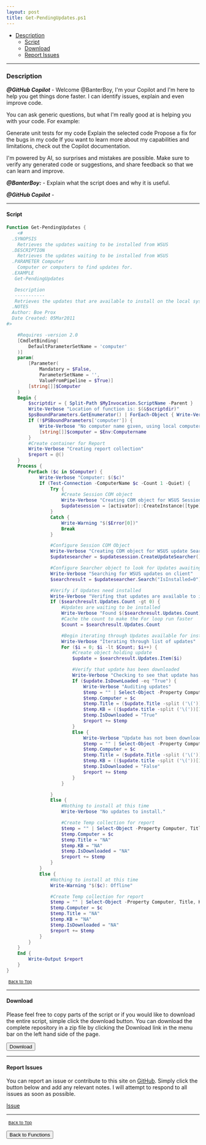 ```yaml
---
layout: post
title: Get-PendingUpdates.ps1
---
```


- [Description](#description)
  - [Script](#script)
  - [Download](#download)
  - [Report Issues](#report-issues)

---

### Description

**_@GitHub Copilot_** - Welcome @BanterBoy, I'm your Copilot and I'm here to help you get things done faster. I can identify issues, explain and even improve code.

You can ask generic questions, but what I'm really good at is helping you with your code. For example:

Generate unit tests for my code
Explain the selected code
Propose a fix for the bugs in my code
If you want to learn more about my capabilities and limitations, check out the Copilot documentation.

I'm powered by AI, so surprises and mistakes are possible. Make sure to verify any generated code or suggestions, and share feedback so that we can learn and improve.

**_@BanterBoy:_** - Explain what the script does and why it is useful.

**_@GitHub Copilot_** -

---

#### Script

```powershell
Function Get-PendingUpdates {
    <#
  .SYNOPSIS
    Retrieves the updates waiting to be installed from WSUS
  .DESCRIPTION
    Retrieves the updates waiting to be installed from WSUS
  .PARAMETER Computer
    Computer or computers to find updates for.
  .EXAMPLE
   Get-PendingUpdates

   Description
   -----------
   Retrieves the updates that are available to install on the local system
  .NOTES
  Author: Boe Prox
  Date Created: 05Mar2011
#>

    #Requires -version 2.0
    [CmdletBinding(
        DefaultParameterSetName = 'computer'
    )]
    param(
        [Parameter(
            Mandatory = $False,
            ParameterSetName = '',
            ValueFromPipeline = $True)]
        [string[]]$Computer
    )
    Begin {
        $scriptdir = { Split-Path $MyInvocation.ScriptName -Parent }
        Write-Verbose "Location of function is: $(&$scriptdir)"
        $psBoundParameters.GetEnumerator() | ForEach-Object { Write-Verbose "Parameter: $_" }
        If (!$PSBoundParameters['computer']) {
            Write-Verbose "No computer name given, using local computername"
            [string[]]$computer = $Env:Computername
        }
        #Create container for Report
        Write-Verbose "Creating report collection"
        $report = @()
    }
    Process {
        ForEach ($c in $Computer) {
            Write-Verbose "Computer: $($c)"
            If (Test-Connection -ComputerName $c -Count 1 -Quiet) {
                Try {
                    #Create Session COM object
                    Write-Verbose "Creating COM object for WSUS Session"
                    $updatesession = [activator]::CreateInstance([type]::GetTypeFromProgID("Microsoft.Update.Session", $c))
                }
                Catch {
                    Write-Warning "$($Error[0])"
                    Break
                }

                #Configure Session COM Object
                Write-Verbose "Creating COM object for WSUS update Search"
                $updatesearcher = $updatesession.CreateUpdateSearcher()

                #Configure Searcher object to look for Updates awaiting installation
                Write-Verbose "Searching for WSUS updates on client"
                $searchresult = $updatesearcher.Search("IsInstalled=0")

                #Verify if Updates need installed
                Write-Verbose "Verifing that updates are available to install"
                If ($searchresult.Updates.Count -gt 0) {
                    #Updates are waiting to be installed
                    Write-Verbose "Found $($searchresult.Updates.Count) update\s!"
                    #Cache the count to make the For loop run faster
                    $count = $searchresult.Updates.Count

                    #Begin iterating through Updates available for installation
                    Write-Verbose "Iterating through list of updates"
                    For ($i = 0; $i -lt $Count; $i++) {
                        #Create object holding update
                        $update = $searchresult.Updates.Item($i)

                        #Verify that update has been downloaded
                        Write-Verbose "Checking to see that update has been downloaded"
                        If ($update.IsDownLoaded -eq "True") {
                            Write-Verbose "Auditing updates"
                            $temp = "" | Select-Object -Property Computer, Title, KB, IsDownloaded
                            $temp.Computer = $c
                            $temp.Title = ($update.Title -split ('\('))[0]
                            $temp.KB = (($update.title -split ('\('))[1] -split ('\)'))[0]
                            $temp.IsDownloaded = "True"
                            $report += $temp
                        }
                        Else {
                            Write-Verbose "Update has not been downloaded yet!"
                            $temp = "" | Select-Object -Property Computer, Title, KB, IsDownloaded
                            $temp.Computer = $c
                            $temp.Title = ($update.Title -split ('\('))[0]
                            $temp.KB = (($update.title -split ('\('))[1] -split ('\)'))[0]
                            $temp.IsDownloaded = "False"
                            $report += $temp
                        }
                    }

                }
                Else {
                    #Nothing to install at this time
                    Write-Verbose "No updates to install."

                    #Create Temp collection for report
                    $temp = "" | Select-Object -Property Computer, Title, KB, IsDownloaded
                    $temp.Computer = $c
                    $temp.Title = "NA"
                    $temp.KB = "NA"
                    $temp.IsDownloaded = "NA"
                    $report += $temp
                }
            }
            Else {
                #Nothing to install at this time
                Write-Warning "$($c): Offline"

                #Create Temp collection for report
                $temp = "" | Select-Object -Property Computer, Title, KB, IsDownloaded
                $temp.Computer = $c
                $temp.Title = "NA"
                $temp.KB = "NA"
                $temp.IsDownloaded = "NA"
                $report += $temp
            }
        }
    }
    End {
        Write-Output $report
    }
}
```

<span style="font-size:11px;"><a href="#"><i class="fas fa-caret-up" aria-hidden="true" style="color: white; margin-right:5px;"></i>Back to Top</a></span>

---

#### Download

Please feel free to copy parts of the script or if you would like to download the entire script, simple click the download button. You can download the complete repository in a zip file by clicking the Download link in the menu bar on the left hand side of the page.

<button class="btn" type="submit" onclick="window.open('/PowerShell/functions/windowsUpdates/Get-PendingUpdates.ps1')">
    <i class="fa fa-cloud-download-alt">
    </i>
        Download
</button>

---

#### Report Issues

You can report an issue or contribute to this site on <a href="https://github.com/BanterBoy/scripts-blog/issues">GitHub</a>. Simply click the button below and add any relevant notes. I will attempt to respond to all issues as soon as possible.

<!-- Place this tag where you want the button to render. -->

<a class="github-button" href="https://github.com/BanterBoy/scripts-blog/issues/new?title=Get-PendingUpdates.ps1&body=There is a problem with this function. Please find details below." data-show-count="true" aria-label="Issue BanterBoy/scripts-blog on GitHub">Issue</a>

---

<span style="font-size:11px;"><a href="#"><i class="fas fa-caret-up" aria-hidden="true" style="color: white; margin-right:5px;"></i>Back to Top</a></span>

<a href="/menu/_pages/functions.html">
    <button class="btn">
        <i class='fas fa-reply'>
        </i>
            Back to Functions
    </button>
</a>

[1]: http://ecotrust-canada.github.io/markdown-toc
[2]: https://github.com/googlearchive/code-prettify

